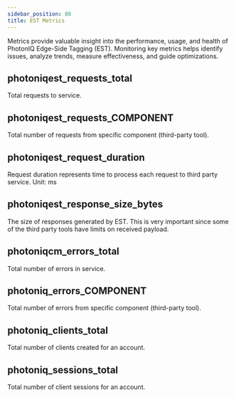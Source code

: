 ```yaml
---
sidebar_position: 80
title: EST Metrics
---
```


Metrics provide valuable insight into the performance, usage, and health of PhotonIQ Edge-Side Tagging (EST). Monitoring key metrics helps identify issues, analyze trends, measure effectiveness, and guide optimizations.

## photoniqest_requests_total

Total requests to service.

## photoniqest_requests_COMPONENT

Total number of requests from specific component (third-party tool).

## photoniqest_request_duration

Request duration represents time to process each request to third party service. Unit: ms

## photoniqest_response_size_bytes

The size of responses generated by EST. This is very important since some of the third party tools have limits on received payload.

## photoniqcm_errors_total

Total number of errors in service.

## photoniq_errors_COMPONENT

Total number of errors from specific component (third-party tool).

## photoniq_clients_total

Total number of clients created for an account.

## photoniq_sessions_total

Total number of client sessions for an account.
